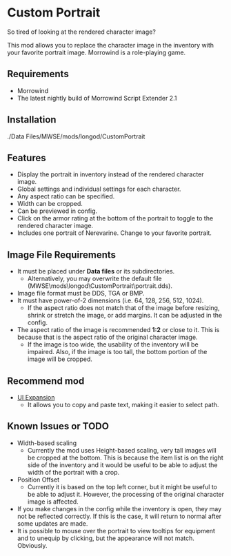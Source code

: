 # Custom Portrait
So tired of looking at the rendered character image?

This mod allows you to replace the character image in the inventory with your favorite portrait image. Morrowind is a role-playing game.

## Requirements
- Morrowind
- The latest nightly build of Morrowind Script Extender 2.1

## Installation
./Data Files/MWSE/mods/longod/CustomPortrait

## Features
- Display the portrait in inventory instead of the rendered character image.
- Global settings and individual settings for each character.
- Any aspect ratio can be specified.
- Width can be cropped.
- Can be previewed in config.
- Click on the armor rating at the bottom of the portrait to toggle to the rendered character image.
- Includes one portrait of Nerevarine. Change to your favorite portrait.

## Image File Requirements
- It must be placed under **Data files** or its subdirectories.
  - Alternatively, you may overwrite the default file (MWSE\mods\longod\CustomPortrait\portrait.dds).
- Image file format must be DDS, TGA or BMP.
- It must have power-of-2 dimensions (i.e. 64, 128, 256, 512, 1024).
  - If the aspect ratio does not match that of the image before resizing, shrink or stretch the image, or add margins. It can be adjusted in the config.
- The aspect ratio of the image is recommended **1:2** or close to it. This is because that is the aspect ratio of the original character image.
  - If the image is too wide, the usability of the inventory will be impaired. Also, if the image is too tall, the bottom portion of the image will be cropped.

## Recommend mod
- [UI Expansion](https://www.nexusmods.com/morrowind/mods/46071)
  - It allows you to copy and paste text, making it easier to select path.

## Known Issues or TODO
- Width-based scaling
  - Currently the mod uses Height-based scaling, very tall images will be cropped at the bottom. This is because the item list is on the right side of the inventory and it would be useful to be able to adjust the width of the portrait with a crop.
- Position Offset
  - Currently it is based on the top left corner, but it might be useful to be able to adjust it. However, the processing of the original character image is affected.
- If you make changes in the config while the inventory is open, they may not be reflected correctly. If this is the case, it will return to normal after some updates are made.
- It is possible to mouse over the portrait to view tooltips for equipment and to unequip by clicking, but the appearance will not match. Obviously.
